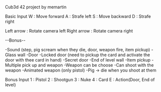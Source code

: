 Cub3d 42 project by memartin

Basic Input
W : Move forward
A : Strafe left
S : Move backward
D : Strafe right

Left arrow : Rotate camera left
Right arrow : Rotate camera right

--Bonus--

-Sound (step, pig scream when they die, door, weapon fire, item pickup)
-Glass wall
-Door
-Locked door (need to pickup the card and activate the door with thee card in hand)
-Secret door
-End of level wall
-Item pickup
-Multiple pick up and weapon
-Weapon can be choose
-Can shoot with the weapon
-Animated weapon (only pistol)
-Pig -> die when you shoot at them

Bonus Input
1 : Pistol
2 : Shootgun
3 : Nuke
4 : Card
E : Action(Door, End of level)
